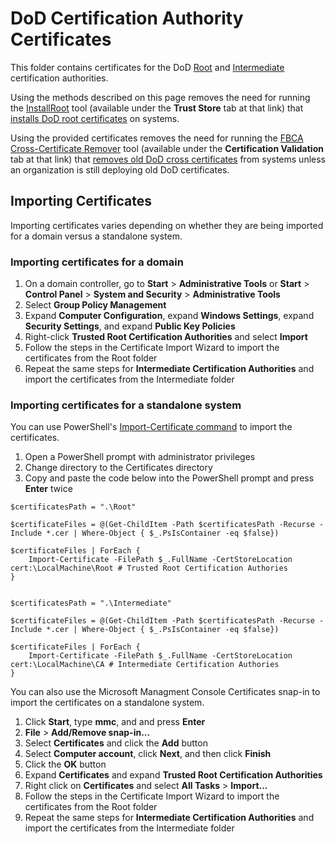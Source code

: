 # DoD Certification Authority Certificates

This folder contains certificates for the DoD [Root](./Certificates/Root/) and [Intermediate](./Certificates/Intermediate/) certification authorities.


Using the methods described on this page removes the need for running the [InstallRoot](http://iase.disa.mil/pki-pke/Pages/tools.aspx) tool (available under the **Trust Store** tab at that link) that [installs DoD root certificates](http://iase.disa.mil/pki-pke/Documents/InstallRoot%204_1%20NIPRNET_User_Guide_02132015.pdf) on systems.


Using the provided certificates removes the need for running the [FBCA Cross-Certificate Remover](http://iase.disa.mil/pki-pke/Pages/tools.aspx) tool (available under the **Certification Validation** tab at that link) that [removes old DoD cross certificates](http://iasecontent.disa.mil/pki-pke/unclass-fbca_cross_cert_remover_user_guide_v113.pdf) from systems unless an organization is still deploying old DoD certificates.


## Importing Certificates
Importing certificates varies depending on whether they are being imported for a domain versus a standalone system.

### Importing certificates for a domain

1. On a domain controller, go to **Start** > **Administrative Tools** or **Start** > **Control Panel** > **System and Security** > **Administrative Tools**
1. Select **Group Policy Management**
1. Expand **Computer Configuration**, expand **Windows Settings**, expand **Security Settings**, and expand **Public Key Policies**
1. Right-click **Trusted Root Certification Authorities** and select **Import**
1. Follow the steps in the Certificate Import Wizard to import the certificates from the Root folder
1. Repeat the same steps for **Intermediate Certification Authorities** and import the certificates from the Intermediate folder


### Importing certificates for a standalone system

You can use PowerShell's [Import-Certificate command](https://technet.microsoft.com/en-us/%5Clibrary/hh848630(v=wps.630).aspx) to import the certificates. 

1. Open a PowerShell prompt with administrator privileges 
1. Change directory to the Certificates directory
1. Copy and paste the code below into the PowerShell prompt and press **Enter** twice


```
$certificatesPath = ".\Root"

$certificateFiles = @(Get-ChildItem -Path $certificatesPath -Recurse -Include *.cer | Where-Object { $_.PsIsContainer -eq $false})

$certificateFiles | ForEach {
    Import-Certificate -FilePath $_.FullName -CertStoreLocation cert:\LocalMachine\Root # Trusted Root Certification Authories
}


$certificatesPath = ".\Intermediate"

$certificateFiles = @(Get-ChildItem -Path $certificatesPath -Recurse -Include *.cer | Where-Object { $_.PsIsContainer -eq $false})

$certificateFiles | ForEach {
    Import-Certificate -FilePath $_.FullName -CertStoreLocation cert:\LocalMachine\CA # Intermediate Certification Authories
}
```

You can also use the Microsoft Managment Console Certificates snap-in to import the certificates on a standalone system.

1. Click **Start**, type **mmc**, and and press **Enter**
1. **File** > **Add/Remove snap-in...**
1. Select **Certificates** and click the **Add** button
1. Select **Computer account**, click **Next**, and then click **Finish**
1. Click the **OK** button
1. Expand **Certificates** and expand **Trusted Root Certification Authorities**
1. Right click on **Certificates** and select **All Tasks** > **Import...**
1. Follow the steps in the Certificate Import Wizard to import the certificates from the Root folder
1. Repeat the same steps for **Intermediate Certification Authorities** and import the certificates from the Intermediate folder